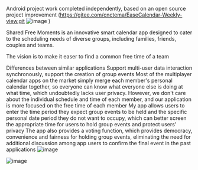 Android project work completed independently, based on an open source project improvement (https://gitee.com/cnctema/EaseCalendar-Weekly-view.git
![image](https://github.com/user-attachments/assets/8c24cfc0-1f88-4d08-9a46-0ef223289d84)
)

Shared Free Moments is an innovative smart calendar app designed to cater to the scheduling needs of diverse groups, including families, friends, couples and teams. 

The vision is to make it easer to find a common free time of a team

Differences between similar applications 
Support multi-user data interaction synchronously, support the creation of group events 
Most of the multiplayer calendar apps on the market simply merge each member's personal calendar together, so everyone can know what everyone else is doing at what time, which undoubtedly lacks user privacy. However, we don't care about the individual schedule and time of each member, and our application is more focused on the free time of each member
My app allows users to enter the time period they expect group events to be held and the specific personal date period they do not want to occupy, which can better screen the appropriate time for users to hold group events and protect users' privacy
The app also provides a voting function, which provides democracy, convenience and fairness for holding group events, eliminating the need for additional discussion among app users to confirm the final event in the past applications
![image](https://github.com/user-attachments/assets/cb968b3d-1700-4ff3-8c39-80a059bc195d)

![image](https://github.com/user-attachments/assets/c2bd929f-6796-4516-a5c1-e1df38f86f09)


